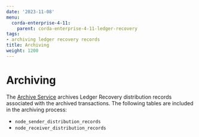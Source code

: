 ```yaml
---
date: '2023-11-08'
menu:
  corda-enterprise-4-11:
    parent: corda-enterprise-4-11-ledger-recovery
tags:
- archiving ledger recovery records
title: Archiving
weight: 1200
---
```


# Archiving

The [Archive Service](../../archiving/archiving-setup.md) archives Ledger Recovery distribution
records associated with the archived transactions. The following tables are included in the archiving process:
* `node_sender_distribution_records`
* `node_receiver_distribution_records`

